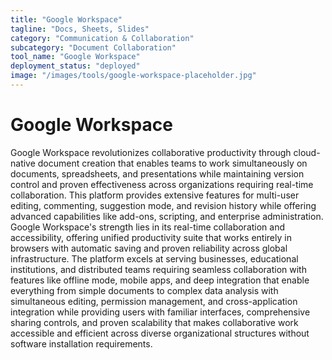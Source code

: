```yaml
---
title: "Google Workspace"
tagline: "Docs, Sheets, Slides"
category: "Communication & Collaboration"
subcategory: "Document Collaboration"
tool_name: "Google Workspace"
deployment_status: "deployed"
image: "/images/tools/google-workspace-placeholder.jpg"
---
```


# Google Workspace

Google Workspace revolutionizes collaborative productivity through cloud-native document creation that enables teams to work simultaneously on documents, spreadsheets, and presentations while maintaining version control and proven effectiveness across organizations requiring real-time collaboration. This platform provides extensive features for multi-user editing, commenting, suggestion mode, and revision history while offering advanced capabilities like add-ons, scripting, and enterprise administration. Google Workspace's strength lies in its real-time collaboration and accessibility, offering unified productivity suite that works entirely in browsers with automatic saving and proven reliability across global infrastructure. The platform excels at serving businesses, educational institutions, and distributed teams requiring seamless collaboration with features like offline mode, mobile apps, and deep integration that enable everything from simple documents to complex data analysis with simultaneous editing, permission management, and cross-application integration while providing users with familiar interfaces, comprehensive sharing controls, and proven scalability that makes collaborative work accessible and efficient across diverse organizational structures without software installation requirements.